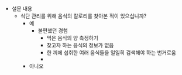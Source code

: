 - 설문 내용
	- 식단 관리를 위해 음식의 칼로리를 찾아본 적이 있으십니까?
		- 예
			- 불편했던 경험
				- 먹은 음식의 양 측정하기
				- 찾고자 하는 음식의 정보가 없음
				- 한 끼에 섭취한 여러 음식들을 일일히 검색해야 하는 번거로움
				- 
		- 아니오